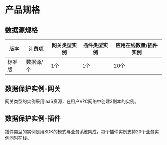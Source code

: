 # 产品规格

## 数据源规格


版本 | 计费项 | 网关类型实例 | 插件类型实例 | 应用在线数量/插件实例 
---------|----------|--------- | -- | --
 标准版 | 数据源/个 | 1个 | 1个 | 20个

## 数据保护实例-网关

网关类型的实例采用IaaS资源，在租户VPC网络中创建2副本的实例。

## 数据保护实例-插件

插件类型的实例是用SDK的模式与业务系统集成，每个插件实例支持20个业务实例同时在线。